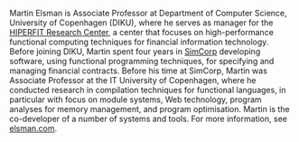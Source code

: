 Martin Elsman is Associate Professor at Department of Computer
Science, University of Copenhagen (DIKU), where he serves as manager
for the [HIPERFIT Research Center](http://hiperfit.dk), a center that
focuses on high-performance functional computing techniques for
financial information technology. Before joining DIKU, Martin spent
four years in [SimCorp](http://www.simcorp.com) developing software,
using functional programming techniques, for specifying and managing
financial contracts. Before his time at SimCorp, Martin was Associate
Professor at the IT University of Copenhagen, where he conducted
research in compilation techniques for functional languages, in
particular with focus on module systems, Web technology, program
analyses for memory management, and program optimisation. Martin is
the co-developer of a number of systems and tools. For more
information, see [elsman.com](http://elsman.com).